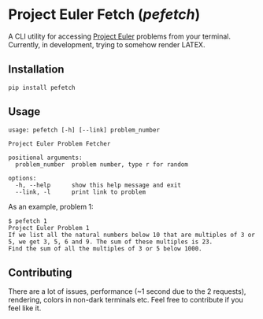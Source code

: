 Project Euler Fetch (*pefetch*)
===============================

A CLI utility for accessing [Project Euler](https://projecteuler.net) problems
from your terminal. Currently, in development, trying to somehow render LATEX.

## Installation

```
pip install pefetch
```

## Usage

```
usage: pefetch [-h] [--link] problem_number

Project Euler Problem Fetcher

positional arguments:
  problem_number  problem number, type r for random

options:
  -h, --help      show this help message and exit
  --link, -l      print link to problem
```

As an example, problem 1:

```
$ pefetch 1
Project Euler Problem 1
If we list all the natural numbers below 10 that are multiples of 3 or 5, we get 3, 5, 6 and 9. The sum of these multiples is 23.
Find the sum of all the multiples of 3 or 5 below 1000.
```

## Contributing

There are a lot of issues, performance (~1 second due to the 2 requests), rendering,
colors in non-dark terminals etc. Feel free to contribute if you feel like it.
